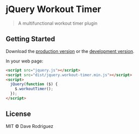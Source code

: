 # jQuery Workout Timer

> A multifunctional workout timer plugin


## Getting Started

Download the [production version][min] or the [development version][max].

[min]: https://raw.githubusercontent.com/hansoninc/jquery-workout-timer/master/dist/jquery.workout-timer.min.js
[max]: https://raw.githubusercontent.com/hansoninc/jquery-workout-timer/master/dist/jquery.workout-timer.js

In your web page:

```html
<script src="jquery.js"></script>
<script src="dist/jquery.workout-timer.min.js"></script>
<script>
  jQuery(function ($) {
    $.workoutTimer();
  });
</script>
```


## License

MIT © Dave Rodriguez
